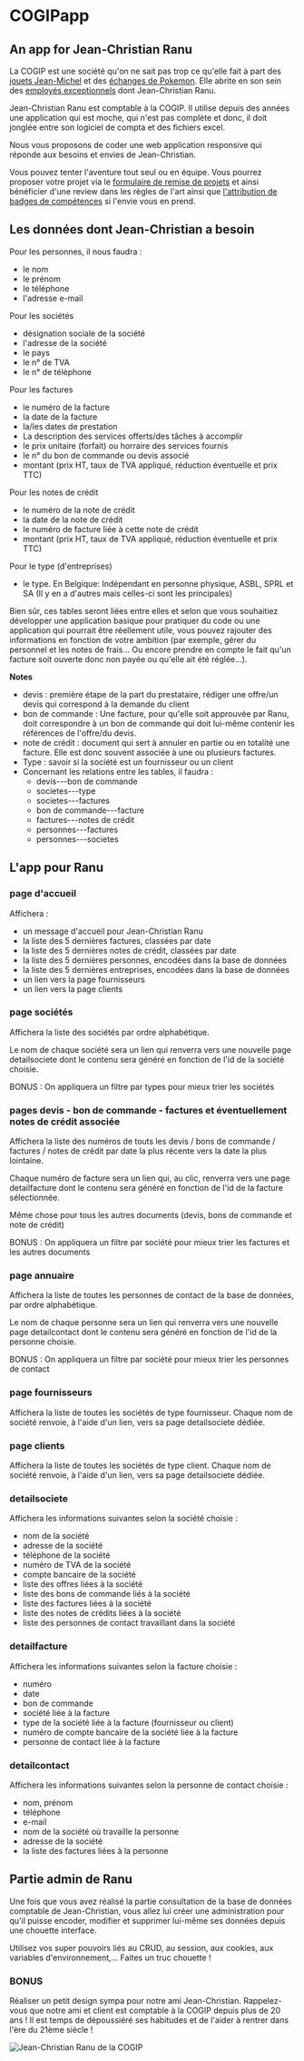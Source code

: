 # COGIPapp
## An app for Jean-Christian Ranu

La COGIP est une société qu'on ne sait pas trop ce qu'elle fait à part des [jouets Jean-Michel](http://dai.ly/x3a51) et des [échanges de Pokemon](https://www.dailymotion.com/video/x68i87). Elle abrite en son sein des [employés exceptionnels](https://www.dailymotion.com/video/xabck6) dont Jean-Christian Ranu. 

Jean-Christian Ranu est comptable à la COGIP. Il utilise depuis des années une application qui est moche, qui n'est pas complète et donc, il doit jonglée entre son logiciel de compta et des fichiers excel.

Nous vous proposons de coder une web application responsive qui réponde aux besoins et envies de Jean-Christian.

Vous pouvez tenter l'aventure tout seul ou en équipe. Vous pourrez proposer votre projet via le [formulaire de remise de projets](https://goo.gl/forms/pvYuVv1UOUFyT3PA3) et ainsi bénéficier d'une review dans les règles de l'art ainsi que [l'attribution de badges de compétences](https://my.becode.org/badges) si l'envie vous en prend.

## Les données dont Jean-Christian a besoin

Pour les personnes, il nous faudra :
- le nom
- le prénom
- le téléphone
- l'adresse e-mail

Pour les sociétés
- désignation sociale de la société
- l'adresse de la société
- le pays
- le n° de TVA
- le n° de téléphone

Pour les factures
- le numéro de la facture
- la date de la facture
- la/les dates de prestation
- La description des services offerts/des tâches à accomplir
- le prix unitaire (forfait) ou horraire des services fournis
- le n° du bon de commande ou devis associé
- montant (prix HT, taux de TVA appliqué, réduction éventuelle et prix TTC)

Pour les notes de crédit
- le numéro de la note de crédit
- la date de la note de crédit
- le numéro de facture liée à cette note de crédit
- montant (prix HT, taux de TVA appliqué, réduction éventuelle et prix TTC)

Pour le type (d'entreprises)
- le type. En Belgique: Indépendant en personne physique, ASBL, SPRL et SA (Il y en a d'autres mais celles-ci sont les principales)

Bien sûr, ces tables seront liées entre elles et selon que vous souhaitiez développer une application basique pour pratiquer du code ou une application qui pourrait être réellement utile, vous pouvez rajouter des informations en fonction de votre ambition (par exemple, gérer du personnel et les notes de frais... Ou encore prendre en compte le fait qu'un facture soit ouverte donc non payée ou qu'elle ait été réglée...).

**Notes**

- devis : première étape de la part du prestataire, rédiger une offre/un devis qui correspond à la demande du client
- bon de commande : Une facture, pour qu'elle soit approuvée par Ranu, doit correspondre à un bon de commande qui doit lui-même contenir les références de l'offre/du devis.
- note de crédit : document qui sert à annuler en partie ou en totalité une facture. Elle est donc souvent associée à une ou plusieurs factures.
- Type : savoir si la société est un fournisseur ou un client
- Concernant les relations entre les tables, il faudra :
  - devis---bon de commande
  - societes---type
  - societes---factures
  - bon de commande---facture
  - factures---notes de crédit
  - personnes---factures
  - personnes---societes

## L'app pour Ranu

### page d'accueil
Affichera :
- un message d'accueil pour Jean-Christian Ranu
- la liste des 5 dernières factures, classées par date
- la liste des 5 dernières notes de crédit, classées par date
- la liste des 5 dernières personnes, encodées dans la base de données
- la liste des 5 dernières entreprises, encodées dans la base de données
- un lien vers la page fournisseurs
- un lien vers la page clients

### page sociétés
Affichera la liste des sociétés par ordre alphabétique.

Le nom de chaque société sera un lien qui renverra vers une nouvelle page detailsociete dont le contenu sera généré en fonction de l'id de la société choisie.

BONUS : On appliquera un filtre par types pour mieux trier les sociétés

### pages devis - bon de commande - factures et éventuellement notes de crédit associée
Affichera la liste des numéros de touts les devis / bons de commande / factures / notes de crédit par date la plus récente vers la date la plus lointaine.

Chaque numéro de facture sera un lien qui, au clic, renverra vers une page detailfacture dont le contenu sera généré en fonction de l'id de la facture sélectionnée.

Même chose pour tous les autres documents (devis, bons de commande et note de crédit)

BONUS : On appliquera un filtre par société pour mieux trier les factures et les autres documents

### page annuaire
Affichera la liste de toutes les personnes de contact de la base de données, par ordre alphabétique.

Le nom de chaque personne sera un lien qui renverra vers une nouvelle page detailcontact dont le contenu sera généré en fonction de l'id de la personne choisie.

BONUS : On appliquera un filtre par société pour mieux trier les personnes de contact

### page fournisseurs
Affichera la liste de toutes les sociétés de type fournisseur. Chaque nom de société renvoie, à l'aide d'un lien, vers sa page detailsociete dédiée.

### page clients
Affichera la liste de toutes les sociétés de type client. Chaque nom de société renvoie, à l'aide d'un lien, vers sa page detailsociete dédiée.

### detailsociete
Affichera les informations suivantes selon la société choisie :
- nom de la société
- adresse de la société
- téléphone de la société
- numéro de TVA de la société
- compte bancaire de la société
- liste des offres liées à la société
- liste des bons de commande liés à la société
- liste des factures liées à la société
- liste des notes de crédits liées à la société
- liste des personnes de contact travaillant dans la société

### detailfacture
Affichera les informations suivantes selon la facture choisie :
- numéro
- date
- bon de commande
- société liée à la facture
- type de la société liée à la facture (fournisseur ou client)
- numéro de compte bancaire de la société liée à la facture
- personne de contact liée à la facture

### detailcontact
Affichera les informations suivantes selon la personne de contact choisie :
- nom, prénom
- téléphone
- e-mail
- nom de la société où travaille la personne
- adresse de la société
- la liste des factures liées à la personne

## Partie admin de Ranu

Une fois que vous avez réalisé la partie consultation de la base de données comptable de Jean-Christian, vous allez lui créer une administration pour qu'il puisse encoder, modifier et supprimer lui-même ses données depuis une chouette interface.

Utilisez vos super pouvoirs liés au CRUD, au session, aux cookies, aux variables d'environnement,... Faites un truc chouette !

### BONUS
Réaliser un petit design sympa pour notre ami Jean-Christian. Rappelez-vous que notre ami et client est comptable à la COGIP depuis plus de 20 ans ! Il est temps de dépoussiéré ses habitudes et de l'aider à rentrer dans l'ère du 21ème siècle !

![Jean-Christian Ranu de la COGIP](cogip_badge.jpg)
